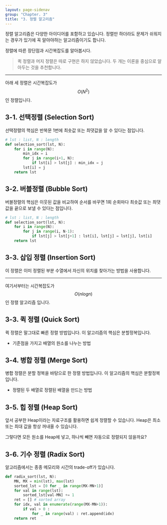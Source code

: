 ```yaml
---
layout: page-sidenav
group: "Chapter. 3"
title: "3. 정렬 알고리즘"
---
```


정렬 알고리즘은 다양한 아이디어를 포함하고 있습니다.
정렬만 하더라도 문제가 쉬워지는 경우가 있기에 꼭 알아야하는 알고리즘이기도 합니다.

정렬에 따른 장단점과 시간복잡도를 알아봅시다.

> 퀵 정렬과 머지 정렬은 따로 구현은 하지 않았습니다. 두 개는 이론을 중심으로 알아두는 것을 추천합니다.

---

아래 세 정렬은 시간복잡도가 $$O(N^2)$$ 인 정렬입니다.

## 3-1. 선택정렬 (Selection Sort)

선택정렬의 핵심은 반복문 1번에 최솟값 또는 최댓값을 알 수 있다는 점입니다.

``` python
# lst : list, N : length
def selection_sort(lst, N):
    for i in range(N):
        min_idx = i
        for j in range(i+1, N):
            if lst[i] > lst[j] : min_idx = j
        lst[i] = j
    return lst
```

## 3-2. 버블정렬 (Bubble Sort)

버블정렬의 핵심은 이웃된 값을 비교하여 순서를 바꾸면 1회 순회마다 최솟값 또는 최댓값을 끝으로 보낼 수 있다는 점입니다.

``` python
# lst : list, N : length
def selection_sort(lst, N):
    for i in range(N):
        for j in range(i, N-1):
            if lst[j] > lst[j+1] : lst[i], lst[j] = lst[j], lst[i]
    return lst
```

## 3-3. 삽입 정렬 (Insertion Sort)

이 정렬은 이미 정렬된 부분 수열에서 자신의 위치를 찾아가는 방법을 사용합니다.

---

여기서부터는 시간복잡도가 $$O(nlogn)$$인 정렬 알고리즘 입니다.

## 3-3. 퀵 정렬 (Quick Sort)

퀵 정렬은 말그대로 빠른 정렬 방법입니다. 이 알고리즘의 핵심은 분할정복입니다.

- 기준점을 가지고 배열의 원소를 나누는 방법

## 3-4. 병합 정렬 (Merge Sort)

병합 정렬은 분할 정복을 바탕으로 한 정렬 방법입니다. 이 알고리즘의 핵심은 분할정복입니다.

- 정렬된 두 배열로 정렬된 배열을 만드는 방법

## 3-5. 힙 정렬 (Heap Sort)

앞서 공부한 Heap이라는 자료구조를 활용하면 쉽게 정렬할 수 있습니다. 
Heap은 최소 또는 최대 값을 항상 꺼내올 수 있습니다.

그렇다면 모든 원소를 Heap에 넣고, 하나씩 빼면 자동으로 정렬되지 않을까요?

## 3-6. 기수 정렬 (Radix Sort)

알고리즘에서는 종종 메모리와 시간의 trade-off가 있습니다.

``` python
def radix_sort(lst, N):
    MN, MX = min(lst), max(lst)
    sorted_lst = [0 for _ in range(MX-MN+1)]
    for val in range(lst):
        sorted_lst[val-MN] += 1
    ret = [] # sorted array
    for idx, val in enumerate(range(MX-MN+1)):
        if val > 0 : 
            for _ in range(val) : ret.append(idx)
    return ret
```
